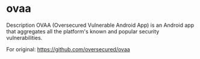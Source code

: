 # ovaa
Description
OVAA (Oversecured Vulnerable Android App) is an Android app that aggregates all the platform's known and popular security vulnerabilities.

For original: https://github.com/oversecured/ovaa
